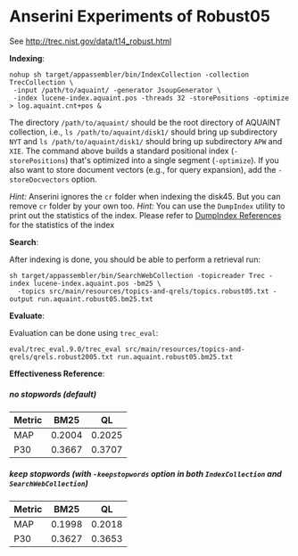 # Anserini Experiments of Robust05

See http://trec.nist.gov/data/t14_robust.html

**Indexing**:

```
nohup sh target/appassembler/bin/IndexCollection -collection TrecCollection \
 -input /path/to/aquaint/ -generator JsoupGenerator \
 -index lucene-index.aquaint.pos -threads 32 -storePositions -optimize > log.aquaint.cnt+pos &
```


The directory `/path/to/aquaint/` should be the root directory of AQUAINT collection, i.e., `ls /path/to/aquaint/disk1/`
 should bring up subdirectory `NYT` and `ls /path/to/aquaint/disk1/` should bring up subdirectory `APW` and `XIE`. The 
 command above builds a standard positional index (`-storePositions`) that's optimized into a single segment 
 (`-optimize`). If you also want to store document vectors (e.g., for query expansion), add the `-storeDocvectors` option.

_Hint:_ Anserini ignores the `cr` folder when indexing the disk45. But you can remove `cr` folder by your own too.
_Hint:_ You can use the `DumpIndex` utility to print out the statistics of the index. Please refer to 
[DumpIndex References](dumpindex-reference.md) for the statistics of the index


**Search**:

After indexing is done, you should be able to perform a retrieval run:

```
sh target/appassembler/bin/SearchWebCollection -topicreader Trec -index lucene-index.aquaint.pos -bm25 \
  -topics src/main/resources/topics-and-qrels/topics.robust05.txt -output run.aquaint.robust05.bm25.txt
```

**Evaluate**:

Evaluation can be done using `trec_eval`:
```
eval/trec_eval.9.0/trec_eval src/main/resources/topics-and-qrels/qrels.robust2005.txt run.aquaint.robust05.bm25.txt
```

**Effectiveness Reference**:

##### no stopwords (default)

Metric | BM25   | QL     
-------|--------|--------
MAP    | 0.2004 | 0.2025 
P30    | 0.3667 | 0.3707 

##### keep stopwords (with `-keepstopwords` option in both `IndexCollection` and `SearchWebCollection`)

Metric | BM25   | QL     
-------|--------|--------
MAP    | 0.1998 | 0.2018 
P30    | 0.3627 | 0.3653 
